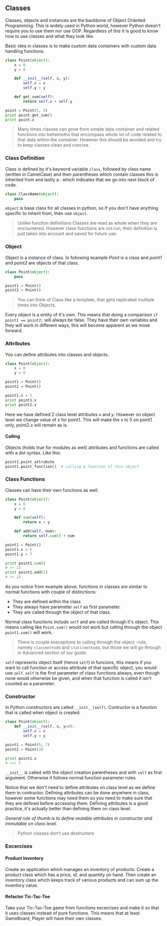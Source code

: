## Classes ##

Classes, objects and instances are the backbone of Object Oriented Programming.
This is widely used in Python world, however Python doesn't require you to use them nor use OOP.
Regardless of this it is good to know how to use classes and what they look like.

Basic idea in classes is to make custom data containers with custom data handling functions.

```python
class Point(object):
    x = 0
    y = 0

    def __init__(self, x, y):
        self.x = x
        self.y = y

    def get_sum(self):
        return self.x + self.y

point = Point(5, 8)
print point.get_sum()
print point.x
```

> Many times classes can grow from simple data container and related functions into behemoths
> that encompass whole lot of code related to that data within the container. However this
> should be avoided and try to keep classes clean and concise.

### Class Definition
Class is defined by it's keyword variable ```class```, followed by class name (written in CamelCase) and then parentheses which
contain classes this is inherited from and lastly a : which indicates that we go into next block of code.

```python
class ClassName(object):
    pass
```

```object``` is base class for all classes in python, so if you don't have anything specific to inherit from, then use ```object```.

> Unlike function definitions Classes are read as whole when they are encountered. However class functions are not run,
> their definition is just taken into account and saved for future use.

### Object
Object is a instance of class. In following example *Point* is a class and *point1* and *point2* are objects of that class.

```python
class Point(object):
    pass

point1 = Point()
point2 = Point()
```

> You can think of Class like a template, that gets replicated multiple times into Objects.

Every object is a entity of it's own. This means that doing a comparison ```if point1 == point2:``` will
always be false. They have their own variables and they will work in different ways, this will become apparent
as we move forward.

### Attributes
You can define attributes into classes and objects.

```python
class Point(object):
    x = 0
    y = 0

point1 = Point()
point2 = Point()

point1.x = 5
print point1.x
print point2.x
```

Here we have defined 2 class level attributes *x* and *y*. However on object level we change value of x for point1.
This will make the x to 5 on point1 only, point2.x will remain as is.

#### Calling
Objects (holds true for modules as well) attributes and functions are called with a dot syntax. Like this:

```python
point1.point_attrubute
point1.point_function()  # calling a function of this object
```

### Class Functions
Classes can have their own functions as well.

```python
class Point(object):
    x = 0
    y = 0

    def sum(self):
        return x + y

    def add(self, num):
        return self.sum() + num

point1 = Point()
point1.x = 5
point1.y = 7

print point1.sum()
# >> 12
print point1.add(2)
# >> 14
```

As you notice from example above, functions in classes are similar to normal functions with couple of distinctions:
* They are defined within the class
* They always have parameter ```self``` as first parameter.
* They are called through the object of that class.

Normal class functions include ```self``` and are called through it's object. This means calling like ```Point.sum()```
would not work but calling through the object ```point1.sum()``` will work.

> There is couple execeptions to calling through the object -rule, namely ```classmethod```s and ```staticmethod```s, but those
> we will go through in Advanced section of our guide.

```self``` represents object itself (hence `self`) in funcions, this means if you want to call function or access attribute
of that specific object, you would use ```self```. ```self``` is the first parameter of class functions always, even though
none would otherwise be given, and when that function is called it isn't counted as a parameter.

### Constructor
In Python constructors are called ```__init__(self)```. Contructor is a function that is called when object is created.

```python
class Point(object):
    def __init__(self, x, y=0):
        self.x = x
        self.y = y

point1 = Point(5, 7)
point2 = Point(3)

print point1.x
# >>> 5
```

```__init__``` is called with the object creation parentheses and with ```self``` as first argument. Otherwise it follows normal
function parameter rules.

Notice that we don't need to define attributes on class level as we define them in contructor. Defining attributes can be done
anywhere in class, however some functions may need them so you need to make sure that they are defined before accessing them.
Defining attributes is a good practice, it's actually better than defining them on class level.

*General rule of thumb is to define mutable attributes in constructor and immutable on class level.*

> Python classes don't use destructors


### Excercises ###
#### Product Inventory
Create an application which manages an inventory of products. Create a product class which has a price, id, and quantity on hand.
Then create an inventory class which keeps track of various products and can sum up the inventory value.

#### Refactor Tic-Tac-Toe
Take your Tic-Tac-Toe game from functions excercises and make it so that it uses classes instead of pure functions. This means that
at least GameBoard, Player will have their own classes.

